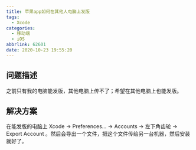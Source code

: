 ```yaml
---
title: 苹果app如何在其他人电脑上发版
tags:
  - Xcode
categories:
  - 移动端
  - iOS
abbrlink: 62601
date: 2020-10-23 19:55:20
---
```


## 问题描述

之前只有我的电脑能发版，其他电脑上传不了；希望在其他电脑上也能发版。

## 解决方案

在能发版的电脑上 Xcode -> Preferences… -> Accounts -> 左下角齿轮 -> Export Account 。然后会导出一个文件，把这个文件传给另一台机器，然后安装就好了。
